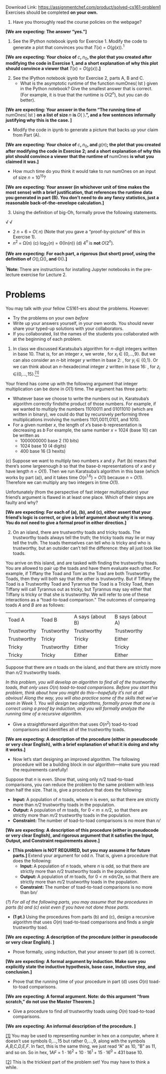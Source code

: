 Download Link: https://assignmentchef.com/product/solved-cs161-problem1
<br>
Exercises should be completed <strong>on your own.</strong>

<ol>

 <li><strong> </strong>Have you thoroughly read the course policies on the webpage?</li>

</ol>

<strong>[We are expecting: The answer “yes.”]</strong>

<ol>

 <li><strong> </strong>See the IPython notebook ipynb for Exercise 1. Modify the code to generate a plot that convinces you that <em>T</em>(<em>x</em>) = <em>O</em>(<em>g</em>(<em>x</em>)).<sup>1</sup></li>

</ol>

<strong>[We are expecting: Your choice of </strong><em>c</em><strong>, </strong><em>n</em><sub>0</sub><strong>, the plot that you created after modifying the code in Exercise 1, and a short explanation of why this plot should convince a viewer that </strong><em>T</em>(<em>x</em>) = <em>O</em>(<em>g</em>(<em>x</em>))<strong>.]</strong>

<ol start="2">

 <li><strong> </strong>See the IPython notebook ipynb for Exercise 2, parts A, B and C.

  <ul>

   <li>What is the asymptotic runtime of the function numOnes( lst ) given in the Python notebook? Give the smallest answer that is correct. (For example, it is true that the runtime is <em>O</em>(2<em><sup>n</sup></em>), but you can do better).</li>

  </ul></li>

</ol>

<strong>[We are expecting: Your answer in the form “The running time of </strong>numOnes( lst ) <strong>on a list of size </strong><em>n </em><strong>is </strong><em>O</em>( )<strong>.”, and a few sentences informally justifying why this is the case. ]</strong>

<ul>

 <li>Modify the code in ipynb to generate a picture that backs up your claim from Part (A).</li>

</ul>

<strong>[We are expecting: Your choice of </strong><em>c</em><strong>, </strong><em>n</em><sub>0</sub><strong>, and </strong><em>g</em>(<em>n</em>)<strong>; the plot that you created after modifying the code in Exercise 2; and a short explanation of why this plot should convince a viewer that the runtime of </strong>numOnes <strong>is what you claimed it was.]</strong>

<ul>

 <li>How much time do you think it would take to run numOnes on an input of size <em>n </em>= 10<sup>15</sup>?</li>

</ul>

<strong>[We are expecting: Your answer (in whichever unit of time makes the most sense) with a brief justification, that references the runtime data you generated in part (B). You don’t need to do any fancy statistics, just a reasonable back-of-the-envelope calculation.]</strong>

<ol start="3">

 <li><strong> </strong>Using the definition of big-Oh, formally prove the following statements.</li>

</ol>

√                   √

<ul>

 <li>2 <em>n </em>+ 6 = <em>O</em>( <em>n</em>) (Note that you gave a “proof-by-picture” of this in Exercise 1).</li>

 <li><em>n</em><sup>2 </sup>= Ω(<em>n</em>) (c) log<sub>2</sub>(<em>n</em>) = Θ(ln(<em>n</em>)) (d) 4<em><sup>n </sup></em>is <strong>not </strong><em>O</em>(2<em><sup>n</sup></em>).</li>

</ul>

<strong>[We are expecting: For each part, a rigorous (but short) proof, using the definition of </strong><em>O</em>()<em>,</em>Ω()<strong>, and </strong>Θ()<strong>.]</strong>

<sup>1</sup><strong>Note: </strong>There are instructions for installing Jupyter notebooks in the pre-lecture exercise for Lecture 2.

<h1>Problems</h1>

You may talk with your fellow CS161-ers about the problems. However:

<ul>

 <li>Try the problems on your own <em>before </em></li>

 <li>Write up your answers yourself, in your own words. You should never share your typed-up solutions with your collaborators.</li>

 <li>If you collaborated, list the names of the students you collaborated with at the beginning of each problem.</li>

</ul>

<ol>

 <li>In class we discussed Karatsuba’s algorithm for <em>n</em>-digit integers written in base 10. That is, for an integer <em>x</em>, we wrote , for <em>x<sub>i </sub></em>∈ {0<em>,…,</em>9}. But we can also consider an <em>n</em>-bit integer <em>y </em>written in base 2: , for <em>y<sub>i </sub></em>∈ {0<em>,</em>1}. Or we can think about an <em>n</em>-hexadecimal integer <em>z </em>written in base 16: , for <em>z<sub>i </sub></em>∈{0<em>,…,</em>15}.<a href="#_ftn1" name="_ftnref1"><sup>[1]</sup></a></li>

</ol>

Your friend has come up with the following argument that integer multiplication can be done in <em>O</em>(1) time. The argument has three parts:

<ul>

 <li>Whatever base we choose to write the numbers out in, Karatsuba’s algorithm correctly findsthe product of those numbers. For example, if we wanted to multiply the numbers 11010011 and 01011010 (which are written in binary), we could do that by recursively performing three multiplications involving the numbers 1101<em>,</em>0011<em>,</em>0101, and 1010.</li>

 <li>For a given number <em>x</em>, the length of <em>x</em>’s base-b representation is decreasing as <em>b </em> For example, the same number <em>x </em>= 1024 (base 10) can be written as

  <ul>

   <li>1000000000 base 2 (10 bits)</li>

   <li>1024 base 10 (4 digits)</li>

   <li>400 base 16 (3 hexits)</li>

  </ul></li>

</ul>

(c) Suppose we want to multiply two numbers <em>x </em>and <em>y</em>. Part (b) means that there’s some largeenough <em>b </em>so that the base-<em>b </em>representations of <em>x </em>and <em>y </em>have length <em>n </em>= <em>O</em>(1). Then we run Karatsuba’s algorithm in this base (which works by part (a)), and it takes time <em>O</em>(<em>n</em><sup>1<em>.</em>6</sup>) = <em>O</em>(1) because <em>n </em>= <em>O</em>(1). Therefore we can multiply any two integers in time <em>O</em>(1).

Unfortunately (from the perspective of fast integer multiplication) your friend’s argument is flawed in at least one place. Which of their steps are faulty and why?

<strong>[We are expecting: For each of (a), (b), and (c), either assert that your friend’s logic is correct, or give a brief argument about why it is wrong. You do not need to give a formal proof in either direction.]</strong>

<ol start="2">

 <li>On an island, there are trustworthy toads and tricky toads. The trustworthy toads always tell the truth; the tricky toads may lie or may tell the truth. The toads themselves can tell who is tricky and who is trustworthy, but an outsider can’t tell the difference: they all just look like toads.</li>

</ol>

You arrive on this island, and are tasked with finding the trustworthy toads. You are allowed to pair up the toads and have them evaluate each other. For example, if Tiffany the Toad and Tom´as the Toad are both Trustworthy Toads, then they will both say that the other is trustworthy. But if Tiffany the Toad is a Trustworthy Toad and Tyrannus the Toad is a Tricky Toad, then Tiffany will call Tyrannus out as tricky, but Tyrannus may say either that Tiffany is tricky or that she is trustworthy. We will refer to one of these interactions as a “toad-to-toad comparison.” The outcomes of comparing toads <em>A </em>and <em>B </em>are as follows:

<table width="407">

 <tbody>

  <tr>

   <td width="87">Toad A</td>

   <td width="87">Toad B</td>

   <td width="116">A says (about B)</td>

   <td width="116">B says (about A)</td>

  </tr>

  <tr>

   <td width="87">Trustworthy</td>

   <td width="87">Trustworthy</td>

   <td width="116">Trustworthy</td>

   <td width="116">Trustworthy</td>

  </tr>

  <tr>

   <td width="87">Trustworthy</td>

   <td width="87">Tricky</td>

   <td width="116">Tricky</td>

   <td width="116">Either</td>

  </tr>

  <tr>

   <td width="87">Tricky</td>

   <td width="87">Trustworthy</td>

   <td width="116">Either</td>

   <td width="116">Tricky</td>

  </tr>

  <tr>

   <td width="87">Tricky</td>

   <td width="87">Tricky</td>

   <td width="116">Either</td>

   <td width="116">Either</td>

  </tr>

 </tbody>

</table>

Suppose that there are <em>n </em>toads on the island, and that there are strictly more than <em>n/</em>2 trustworthy toads.

<em>In this problem, you will develop an algorithm to find all of the trustworthy toads, that only uses O</em>(<em>n</em>) <em>toad-to-toad comparisons. Before you start this problem, think about how you might do this—hopefully it’s not at all obvious! Along the way, you will also practice some of the skills that we’ve seen in Week 1. You will design two algorithms, formally prove that one is correct using a proof by induction, and you will formally analyze the running time of a recursive algorithm.</em>

<ul>

 <li><strong> </strong>Give a straightforward algorithm that uses <em>O</em>(<em>n</em><sup>2</sup>) toad-to-toad comparisons and identifies all of the trustworthy toads.</li>

</ul>

<strong>[We are expecting: A description of the procedure (either in pseudocode or very clear English), with a brief explanation of what it is doing and why it works.]</strong>

<ul>

 <li>Now let’s start designing an improved algorithm. The following procedure will be a building block in our algorithm—make sure you read the requirements carefully!</li>

</ul>

Suppose that <em>n </em>is even. Show that, using only <em>n/</em>2 toad-to-toad comparisons, you can reduce the problem to the same problem with less than half the size. That is, give a procedure that does the following:

<ul>

 <li><strong>Input: </strong>A population of <em>n </em>toads, where <em>n </em>is even, so that there are strictly more than <em>n/</em>2 trustworthy toads in the population.</li>

 <li><strong>Output: </strong>A population of <em>m </em>toads, for 0 <em>&lt; m </em>≤ <em>n/</em>2, so that there are strictly more than <em>m/</em>2 trustworthy toads in the population.</li>

 <li><strong>Constraint: </strong>The number of toad-to-toad comparisons is no more than <em>n/</em></li>

</ul>

<strong>[We are expecting: A description of this procedure (either in pseudocode or very clear English), and rigorous argument that it satisfies the Input, Output, and Constraint requirements above.]</strong>

<ul>

 <li><strong>[This problem is NOT REQUIRED, but you may assume it for future parts.] </strong>Extend your argument for odd <em>n</em>. That is, given a procedure that does the following:

  <ul>

   <li><strong>Input: </strong>A population of <em>n </em>toads, where <em>n </em>is odd, so that there are strictly more than <em>n/</em>2 trustworthy toads in the population.</li>

   <li><strong>Output: </strong>A population of <em>m </em>toads, for 0 <em>&lt; m </em>≤d<em>n/</em>2e, so that there are strictly more than <em>m/</em>2 trustworthy toads in the population.</li>

   <li><strong>Constraint: </strong>The number of toad-to-toad comparisons is no more than b<em>n/</em></li>

  </ul></li>

</ul>

(<em>?</em>) <em>For all of the following parts, you may assume that the procedures in parts (b) and (c) exist even if you have not done those parts.</em>

<ul>

 <li><strong>(1 pt.) </strong>Using the procedures from parts (b) and (c), design a recursive algorithm that uses <em>O</em>(<em>n</em>) toad-to-toad comparisons and finds a <em>single </em>trustworthy toad.</li>

</ul>

<strong>[We are expecting: A description of the procedure (either in pseudocode or very clear English). ]</strong>

<ul>

 <li><strong> </strong>Prove formally, using induction, that your answer to part (d) is correct.</li>

</ul>

<strong>[We are expecting: A formal argument by induction. Make sure you explicitly state the inductive hypothesis, base case, inductive step, and conclusion.]</strong>

<ul>

 <li>Prove that the running time of your procedure in part (d) uses <em>O</em>(<em>n</em>) toad-to-toad comparisons.</li>

</ul>

<strong>[We are expecting: A formal argument. Note: do this argument “from scratch,” do not use the Master Theorem.]</strong>

<ul>

 <li>Give a procedure to find <em>all </em>trustworthy toads using <em>O</em>(<em>n</em>) toad-to-toad comparisons.</li>

</ul>

<strong>[We are expecting: An informal description of the procedure. ]</strong>

<a href="#_ftnref1" name="_ftn1">[1]</a> You may be used to representing number in hex on a computer, where it doesn’t use symbols 0<em>,…,</em>15 but rather 0<em>,…,</em>9, along with the symbols <em>A,B,C,D,E,F</em>. In fact, this is the same thing, we just read “A” as 10, ”B” as 11, and so on. So in hex, 1<em>AF </em>= 1 · 16<sup>2 </sup>+ 10 · 16<sup>1 </sup>+ 15 · 16<sup>0 </sup>= 431 base 10.

<a href="#_ftnref2" name="_ftn2">[2]</a> This is the trickiest part of the problem set! You may have to think a while.